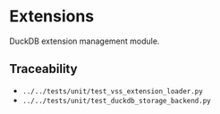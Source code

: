 # Extensions

DuckDB extension management module.

## Traceability

- `../../tests/unit/test_vss_extension_loader.py`
- `../../tests/unit/test_duckdb_storage_backend.py`

